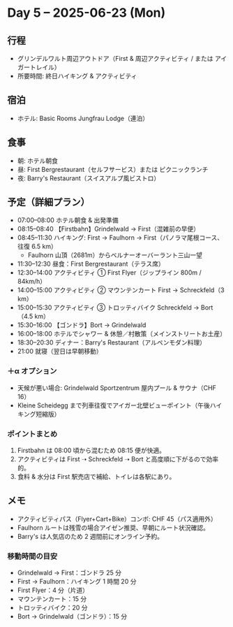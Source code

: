# Day 5 – 2025-06-23 (Mon)

## 行程
- グリンデルワルト周辺アウトドア（First & 周辺アクティビティ / または アイガートレイル）
- 所要時間: 終日ハイキング & アクティビティ

## 宿泊
- ホテル: Basic Rooms Jungfrau Lodge（連泊）

## 食事
- 朝: ホテル朝食
- 昼: First Bergrestaurant（セルフサービス）または ピクニックランチ
- 夜: Barry's Restaurant（スイスアルプ風ビストロ）

## 予定（詳細プラン）
- 07:00–08:00 ホテル朝食 & 出発準備
- 08:15–08:40 【Firstbahn】Grindelwald → First（混雑前の早便）
- 08:45–11:30 ハイキング: First → Faulhorn → First（パノラマ尾根コース、往復 6.5 km）
  - Faulhorn 山頂（2681m）からベルナーオーバーラント三山一望
- 11:30–12:30 昼食：First Bergrestaurant（テラス席）
- 12:30–14:00 アクティビティ ① First Flyer（ジップライン 800m / 84km/h）
- 14:00–15:00 アクティビティ ② マウンテンカート First → Schreckfeld（3 km）
- 15:00–15:30 アクティビティ ③ トロッティバイク Schreckfeld → Bort（4.5 km）
- 15:30–16:00 【ゴンドラ】Bort → Grindelwald
- 16:00–18:00 ホテルでシャワー & 休憩／村散策（メインストリートお土産）
- 18:30–20:30 ディナー：Barry's Restaurant（アルペンモダン料理）
- 21:00 就寝（翌日は早朝移動）

### ＋α オプション
- 天候が悪い場合: Grindelwald Sportzentrum 屋内プール & サウナ（CHF 16）
- Kleine Scheidegg まで列車往復でアイガー北壁ビューポイント（午後ハイキング短縮版）

### ポイントまとめ
1. Firstbahn は 08:00 頃から混むため 08:15 便が快適。
2. アクティビティは First ➝ Schreckfeld ➝ Bort と高度順に下がるので効率的。
3. 食料 & 水分は First 駅売店で補給、トイレは各駅にあり。

## メモ
- アクティビティパス（Flyer+Cart+Bike）コンボ: CHF 45（パス適用外）
- Faulhorn ルートは残雪の場合アイゼン推奨、早朝にルート状況確認。
- Barry's は人気店のため 2 週間前にオンライン予約。

### 移動時間の目安
- Grindelwald → First：ゴンドラ 25 分
- First → Faulhorn：ハイキング 1 時間 20 分
- First Flyer：4 分（片道）
- マウンテンカート：15 分
- トロッティバイク：20 分
- Bort → Grindelwald（ゴンドラ）：15 分 